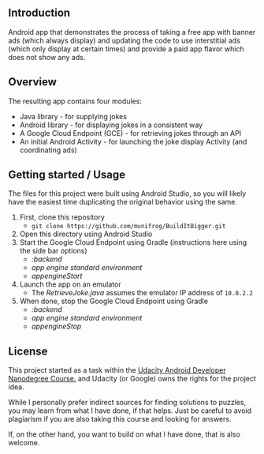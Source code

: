 ## Introduction

Android app that demonstrates the process of taking a free app with banner ads (which always
display) and updating the code to use interstitial ads (which only display at certain times) and
provide a paid app flavor which does not show any ads.

## Overview

The resulting app contains four modules:
 * Java library - for supplying jokes
 * Android library - for displaying jokes in a consistent way
 * A Google Cloud Endpoint (GCE) - for retrieving jokes through an API
 * An initial Android Activity - for launching the joke display Activity (and coordinating ads)

## Getting started / Usage

The files for this project were built using Android Studio, so you will likely have the easiest
time duplicating the original behavior using the same.

1. First, clone this repository
   * `git clone https://github.com/munifrog/BuildItBigger.git`
1. Open this directory using Android Studio
1. Start the Google Cloud Endpoint using Gradle (instructions here using the side bar options)
   * _:backend_
   * _app engine standard environment_
   * _appengineStart_
1. Launch the app on an emulator
   * The _RetrieveJoke.java_ assumes the emulator IP address of `10.0.2.2`
1. When done, stop the Google Cloud Endpoint using Gradle
   * _:backend_
   * _app engine standard environment_
   * _appengineStop_

## License

This project started as a task within the [Udacity Android Developer Nanodegree Course.](https://www.udacity.com/course/android-developer-nanodegree-by-google--nd801) 
and Udacity (or Google) owns the rights for the project idea.

While I personally prefer indirect sources for finding solutions to puzzles, you may learn from
what I have done, if that helps. Just be careful to avoid plagiarism if you are also taking this
course and looking for answers.

If, on the other hand, you want to build on what I have done, that is also welcome.